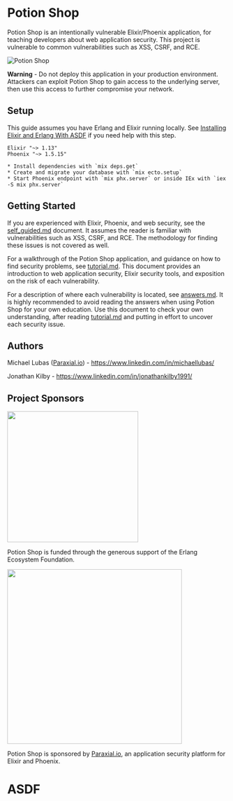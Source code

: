 # Potion Shop

Potion Shop is an intentionally vulnerable Elixir/Phoenix application, for teaching developers about web application security. This project is vulnerable to common vulnerabilities such as XSS, CSRF, and RCE. 

![Potion Shop](./assets/images/potion.png)

**Warning** - Do not deploy this application in your production environment. Attackers can exploit Potion Shop to gain access to the underlying server, then use this access to further compromise your network. 


## Setup 

This guide assumes you have Erlang and Elixir running locally. See [Installing Elixir and Erlang With ASDF](https://www.pluralsight.com/guides/installing-elixir-erlang-with-asdf) if you need help with this step.

```
Elixir "~> 1.13"
Phoenix "~> 1.5.15"

* Install dependencies with `mix deps.get`
* Create and migrate your database with `mix ecto.setup`
* Start Phoenix endpoint with `mix phx.server` or inside IEx with `iex -S mix phx.server`
```



## Getting Started

If you are experienced with Elixir, Phoenix, and web security, see the [self_guided.md](./docs/self_guided.md) document. It assumes the reader is familiar with vulnerabilities such as XSS, CSRF, and RCE. The methodology for finding these issues is not covered as well. 

For a walkthrough of the Potion Shop application, and guidance on how to find security problems, see [tutorial.md](./docs/tutorial.md). This document provides an introduction to web application security, Elixir security tools, and exposition on the risk of each vulnerability. 

For a description of where each vulnerability is located, see [answers.md](./docs/answers.md). It is highly recommended to avoid reading the answers when using Potion Shop for your own education. Use this document to check your own understanding, after reading [tutorial.md](./docs/tutorial.md) and putting in effort to uncover each security issue. 

## Authors

Michael Lubas ([Paraxial.io](https://paraxial.io/)) - https://www.linkedin.com/in/michaellubas/

Jonathan Kilby - https://www.linkedin.com/in/jonathankilby1991/

## Project Sponsors

<a href="https://erlef.org/"><img src="./assets/images/eef.png" width="300"></a>

Potion Shop is funded through the generous support of the Erlang Ecosystem Foundation. 


<a href="https://paraxial.io/"><img src="./assets/images/paraxial_logo.png" width="400"></a>

Potion Shop is sponsored by [Paraxial.io](https://paraxial.io/), an application security platform for Elixir and Phoenix. 

# ASDF
